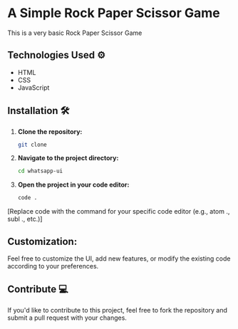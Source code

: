 # A Simple Rock Paper Scissor Game

This is a very basic Rock Paper Scissor Game

## Technologies Used ⚙ 
- HTML
- CSS
- JavaScript

## Installation 🛠 
1. **Clone the repository:**
   ```bash
   git clone

2. **Navigate to the project directory:**
   ```bash
   cd whatsapp-ui

4. **Open the project in your code editor:**
   ```bash
   code .
[Replace code with the command for your specific code editor (e.g., atom ., subl ., etc.)]



## Customization:
Feel free to customize the UI, add new features, or modify the existing code according to your preferences.

## Contribute 💻 
If you'd like to contribute to this project, feel free to fork the repository and submit a pull request with your changes.
